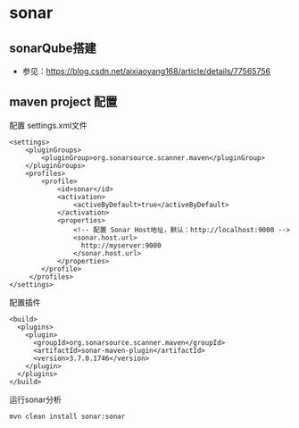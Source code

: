 # sonar

## sonarQube搭建
+ 参见：https://blog.csdn.net/aixiaoyang168/article/details/77565756

## maven project 配置
配置 settings.xml文件  
```
<settings>
    <pluginGroups>
        <pluginGroup>org.sonarsource.scanner.maven</pluginGroup>
    </pluginGroups>
    <profiles>
        <profile>
            <id>sonar</id>
            <activation>
                <activeByDefault>true</activeByDefault>
            </activation>
            <properties>
                <!-- 配置 Sonar Host地址，默认：http://localhost:9000 -->
                <sonar.host.url>
                  http://myserver:9000
                </sonar.host.url>
            </properties>
        </profile>
     </profiles>
</settings>
```

配置插件  
```
<build>
  <plugins>
    <plugin>
      <groupId>org.sonarsource.scanner.maven</groupId>
      <artifactId>sonar-maven-plugin</artifactId>
      <version>3.7.0.1746</version>
    </plugin>
  </plugins>
</build>
```

运行sonar分析  
```
mvn clean install sonar:sonar
```
